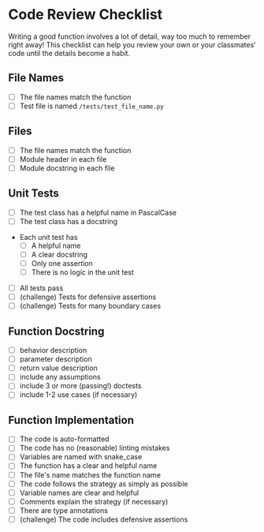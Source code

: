 # Code Review Checklist

Writing a good function involves a lot of detail, way too much to remember right
away! This checklist can help you review your own or your classmates' code until
the details become a habit.

## File Names

- [ ] The file names match the function
- [ ] Test file is named `/tests/test_file_name.py`

## Files

- [ ] The file names match the function
- [ ] Module header in each file
- [ ] Module docstring in each file

## Unit Tests

- [ ] The test class has a helpful name in PascalCase
- [ ] The test class has a docstring
- Each unit test has
  - [ ] A helpful name
  - [ ] A clear docstring
  - [ ] Only one assertion
  - [ ] There is no logic in the unit test
- [ ] All tests pass
- [ ] (challenge) Tests for defensive assertions
- [ ] (challenge) Tests for many boundary cases

## Function Docstring

- [ ] behavior description
- [ ] parameter description
- [ ] return value description
- [ ] include any assumptions
- [ ] include 3 or more (passing!) doctests
- [ ] include 1-2 use cases (if necessary)

## Function Implementation

- [ ] The code is auto-formatted
- [ ] The code has no (reasonable) linting mistakes
- [ ] Variables are named with snake_case
- [ ] The function has a clear and helpful name
- [ ] The file's name matches the function name
- [ ] The code follows the strategy as simply as possible
- [ ] Variable names are clear and helpful
- [ ] Comments explain the strategy (if necessary)
- [ ] There are type annotations
- [ ] (challenge) The code includes defensive assertions
